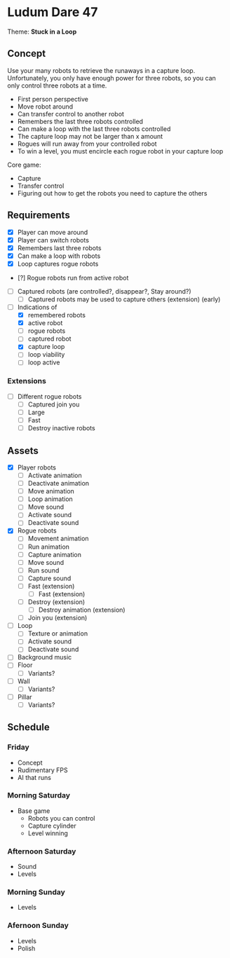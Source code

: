 # Ludum Dare 47

Theme: **Stuck in a Loop**

## Concept

Use your many robots to retrieve the runaways in a capture loop. Unfortunately, you only have enough power for three robots, so you can only control three robots at a time.

* First person perspective
* Move robot around
* Can transfer control to another robot
* Remembers the last three robots controlled
* Can make a loop with the last three robots controlled
* The capture loop may not be larger than x amount
* Rogues will run away from your controlled robot
* To win a level, you must encircle each rogue robot in your capture loop

Core game:
* Capture
* Transfer control
* Figuring out how to get the robots you need to capture the others

## Requirements

- [x] Player can move around
- [x] Player can switch robots
- [x] Remembers last three robots
- [x] Can make a loop with robots
- [x] Loop captures rogue robots
- [?] Rogue robots run from active robot
- [ ] Captured robots (are controlled?, disappear?, Stay around?)
	- [ ] Captured robots may be used to capture others (extension) (early)
- [ ] Indications of
	- [x] remembered robots
	- [x] active robot
	- [ ] rogue robots
	- [ ] captured robot
	- [x] capture loop
	- [ ] loop viability
	- [ ] loop active

### Extensions
- [ ] Different rogue robots
	- [ ] Captured join you
	- [ ] Large
	- [ ] Fast
	- [ ] Destroy inactive robots

## Assets
- [x] Player robots
	- [ ] Activate animation
	- [ ] Deactivate animation
	- [ ] Move animation
	- [ ] Loop animation
	- [ ] Move sound
	- [ ] Activate sound
	- [ ] Deactivate sound
- [x] Rogue robots
	- [ ] Movement animation
	- [ ] Run animation
	- [ ] Capture animation
	- [ ] Move sound
	- [ ] Run sound
	- [ ] Capture sound
	- [ ] Fast (extension)
		- [ ] Fast (extension)
	- [ ] Destroy (extension)
		- [ ] Destroy animation (extension)
	- [ ] Join you (extension)
- [ ] Loop
	- [ ] Texture or animation
	- [ ] Activate sound
	- [ ] Deactivate sound
- [ ] Background music
- [ ] Floor
	- [ ] Variants?
- [ ] Wall
	- [ ] Variants?
- [ ] Pillar
	- [ ] Variants?

## Schedule

### Friday
* Concept
* Rudimentary FPS
* AI that runs

### Morning Saturday
* Base game
	- Robots you can control
	- Capture cylinder
	- Level winning

### Afternoon Saturday
* Sound
* Levels

### Morning Sunday
* Levels

### Afernoon Sunday
* Levels
* Polish